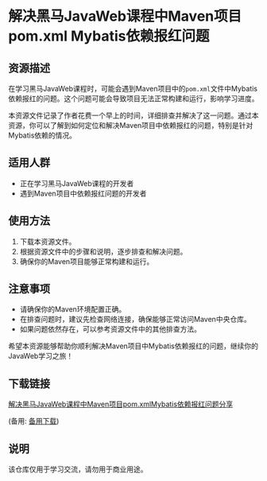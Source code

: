 # 解决黑马JavaWeb课程中Maven项目pom.xml Mybatis依赖报红问题

## 资源描述

在学习黑马JavaWeb课程时，可能会遇到Maven项目中的`pom.xml`文件中Mybatis依赖报红的问题。这个问题可能会导致项目无法正常构建和运行，影响学习进度。

本资源文件记录了作者花费一个早上的时间，详细排查并解决了这一问题。通过本资源，你可以了解到如何定位和解决Maven项目中依赖报红的问题，特别是针对Mybatis依赖的情况。

## 适用人群

- 正在学习黑马JavaWeb课程的开发者
- 遇到Maven项目中依赖报红问题的开发者

## 使用方法

1. 下载本资源文件。
2. 根据资源文件中的步骤和说明，逐步排查和解决问题。
3. 确保你的Maven项目能够正常构建和运行。

## 注意事项

- 请确保你的Maven环境配置正确。
- 在排查问题时，建议先检查网络连接，确保能够正常访问Maven中央仓库。
- 如果问题依然存在，可以参考资源文件中的其他排查方法。

希望本资源能够帮助你顺利解决Maven项目中Mybatis依赖报红的问题，继续你的JavaWeb学习之旅！

## 下载链接
[解决黑马JavaWeb课程中Maven项目pom.xmlMybatis依赖报红问题分享](https://pan.quark.cn/s/43e225c5a945) 

(备用: [备用下载](https://pan.baidu.com/s/14VB8fV0dd0jGDEklgwCE0g?pwd=1234))

## 说明

该仓库仅用于学习交流，请勿用于商业用途。
